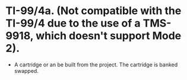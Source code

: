 # TI-99/4a. (Not compatible with the TI-99/4 due to the use of a TMS-9918, which doesn't support Mode 2).
* A cartridge or an be built from the project. The cartridge is banked swapped.
